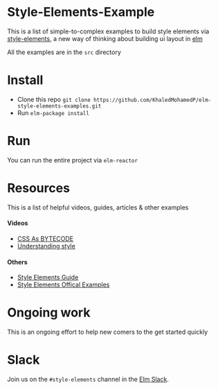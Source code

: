 # Style-Elements-Example
This is a list of simple-to-complex examples to build style elements via [style-elements](https://github.com/mdgriffith/style-elements), a new way of thinking about building ui layout in [elm](http://elm-lang.org/)

All the examples are in the `src` directory

# Install
- Clone this repo `git clone https://github.com/KhaledMohamedP/elm-style-elements-examples.git`
- Run `elm-package install`

# Run
You can run the entire project via `elm-reactor`

# Resources 
This is a list of helpful videos, guides, articles & other examples 

#### Videos
- [CSS As BYTECODE](https://www.youtube.com/watch?v=w4_1SagLY94)
- [Understanding style](https://www.youtube.com/watch?v=NYb2GDWMIm0)

#### Others
- [Style Elements Guide](https://mdgriffith.gitbooks.io/style-elements/)
- [Style Elements Offical Examples](https://github.com/mdgriffith/style-elements/tree/master/examples)

# Ongoing work
This is an ongoing effort to help new comers to the get started quickly

# Slack 
Join us on the `#style-elements` channel in the [Elm Slack](https://elmlang.herokuapp.com/).